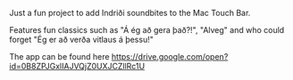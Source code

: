Just a fun project to add Indriði soundbites to the Mac Touch Bar.

Features fun classics such as "Á ég að gera það?!", "Alveg" and who could forget "Ég er að verða vitlaus á þessu!"

The app can be found here https://drive.google.com/open?id=0B8ZPJGxlIAJVQjZ0UXJCZllRc1U
